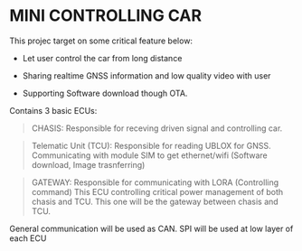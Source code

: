 # MINI CONTROLLING CAR

This projec target on some critical feature below:

* Let user control the car from long distance

* Sharing realtime GNSS information and low quality video with user

* Supporting Software download though OTA.

Contains 3 basic ECUs:

> CHASIS: Responsible for receving driven signal and controlling car.

> Telematic Unit (TCU): Responsible for reading UBLOX for GNSS. Communicating with module SIM to get ethernet/wifi (Software download, Image trasnferring)

> GATEWAY: Responsible for communicating with LORA (Controlling command) This ECU controlling critical power management of both chasis and TCU. This one will be the gateway between chasis and TCU.

General communication will be used as CAN. SPI will be used at low layer of each ECU